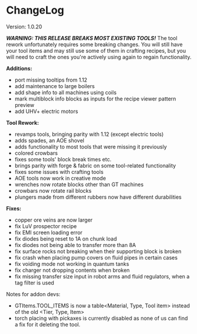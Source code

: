 # ChangeLog

Version: 1.0.20

***WARNING: THIS RELEASE BREAKS MOST EXISTING TOOLS!***
The tool rework unfortunately requires some breaking changes.
You will still have your tool items and may still use some of them in crafting recipes,
but you will need to craft the ones you're actively using again to regain functionality.


**Additions:**
- port missing tooltips from 1.12
- add maintenance to large boilers
- add shape info to all machines using coils
- mark multiblock info blocks as inputs for the recipe viewer pattern preview
- add UHV+ electric motors

**Tool Rework:**
- revamps tools, bringing parity with 1.12 (except electric tools)
- adds spades, an AOE shovel
- adds functionality to most tools that were missing it previously
- colored crowbars
- fixes some tools' block break times etc.
- brings parity with forge & fabric on some tool-related functionality
- fixes some issues with crafting tools
- AOE tools now work in creative mode
- wrenches now rotate blocks other than GT machines
- crowbars now rotate rail blocks
- plungers made from different rubbers now have different durabilities

**Fixes:**
- copper ore veins are now larger
- fix LuV prospector recipe
- fix EMI screen loading error
- fix diodes being reset to 1A on chunk load
- fix diodes not being able to transfer more than 8A
- fix surface rocks not breaking when their supporting block is broken
- fix crash when placing pump covers on fluid pipes in certain cases
- fix voiding mode not working in quantum tanks
- fix charger not dropping contents when broken
- fix missing transfer size input in robot arms and fluid regulators, when a tag filter is used

Notes for addon devs:  
- GTItems.TOOL_ITEMS is now a table<Material, Type, Tool item> instead of the old <Tier, Type, Item>
- torch placing with pickaxes is currently disabled as none of us can find a fix for it deleting the tool.